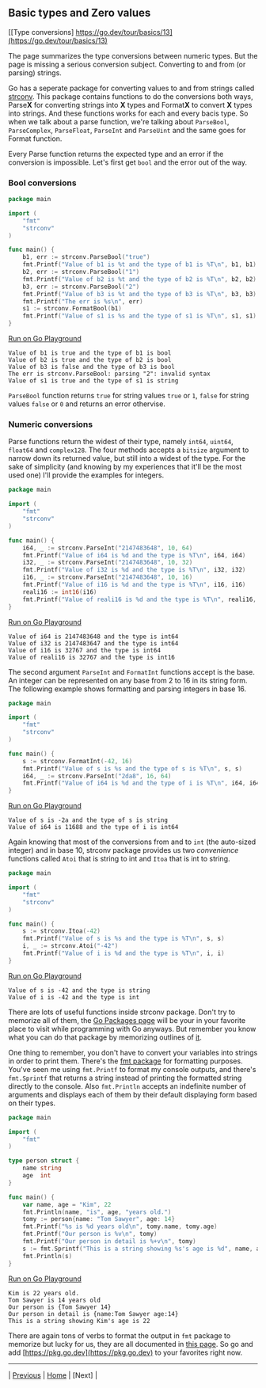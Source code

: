 ## Basic types and Zero values

[[Type conversions] https://go.dev/tour/basics/13](https://go.dev/tour/basics/13)

The page summarizes the type conversions between numeric types. But the page is missing a serious conversion subject. Converting to and from (or parsing) strings.

Go has a seperate package for converting values to and from strings called [strconv](https://pkg.go.dev/strconv). This package contains functions to do the conversions both ways, Parse**X** for converting strings into **X** types and Format**X** to convert **X** types into strings. And these functions works for each and every bacis type. So when we talk about a parse function, we're talking about `ParseBool`, `ParseComplex`, `ParseFloat`, `ParseInt` and `ParseUint` and the same goes for Format function. 

Every Parse function returns the expected type and an error if the conversion is impossible. Let's first get `bool` and the error out of the way. 

### Bool conversions
```go
package main

import (
	"fmt"
	"strconv"
)

func main() {
	b1, err := strconv.ParseBool("true")
	fmt.Printf("Value of b1 is %t and the type of b1 is %T\n", b1, b1)
	b2, err := strconv.ParseBool("1")
	fmt.Printf("Value of b2 is %t and the type of b2 is %T\n", b2, b2)
	b3, err := strconv.ParseBool("2")
	fmt.Printf("Value of b3 is %t and the type of b3 is %T\n", b3, b3)
	fmt.Printf("The err is %s\n", err)
	s1 := strconv.FormatBool(b1)
	fmt.Printf("Value of s1 is %s and the type of s1 is %T\n", s1, s1)
}
```
[Run on Go Playground](https://go.dev/play/p/BnmdO8p24NF)
```
Value of b1 is true and the type of b1 is bool
Value of b2 is true and the type of b2 is bool
Value of b3 is false and the type of b3 is bool
The err is strconv.ParseBool: parsing "2": invalid syntax
Value of s1 is true and the type of s1 is string
```
`ParseBool` function returns `true` for string values `true` or `1`, `false` for string values `false` or `0` and returns an error othervise.

### Numeric conversions
Parse functions return the widest of their type, namely `int64`, `uint64`, `float64` and `complex128`. The four methods accepts a `bitsize` argument to narrow down its returned value, but still into a widest of the type. For the sake of simplicity (and knowing by my experiences that it'll be the most used one) I'll provide the examples for integers.
```go
package main

import (
	"fmt"
	"strconv"
)

func main() {
	i64, _ := strconv.ParseInt("2147483648", 10, 64)
	fmt.Printf("Value of i64 is %d and the type is %T\n", i64, i64)
	i32, _ := strconv.ParseInt("2147483648", 10, 32)
	fmt.Printf("Value of i32 is %d and the type is %T\n", i32, i32)
	i16, _ := strconv.ParseInt("2147483648", 10, 16)
	fmt.Printf("Value of i16 is %d and the type is %T\n", i16, i16)
	reali16 := int16(i16)
	fmt.Printf("Value of reali16 is %d and the type is %T\n", reali16, reali16)
}
```
[Run on Go Playground](https://go.dev/play/p/caw5_efyFut)
```
Value of i64 is 2147483648 and the type is int64
Value of i32 is 2147483647 and the type is int64
Value of i16 is 32767 and the type is int64
Value of reali16 is 32767 and the type is int16
```

The second argument `ParseInt` and `FormatInt` functions accept is the base. An integer can be represented on any base from 2 to 16 in its string form. The following example shows formatting and parsing integers in base 16.
```go
package main

import (
	"fmt"
	"strconv"
)

func main() {
	s := strconv.FormatInt(-42, 16)
	fmt.Printf("Value of s is %s and the type of s is %T\n", s, s)
	i64, _ := strconv.ParseInt("2da8", 16, 64)
	fmt.Printf("Value of i64 is %d and the type of i is %T\n", i64, i64)
}
```
[Run on Go Playground](https://go.dev/play/p/ylO1J1YePVm)
```
Value of s is -2a and the type of s is string
Value of i64 is 11688 and the type of i is int64
```

Again knowing that most of the conversions from and to `int` (the auto-sized integer) and in base 10, strconv package provides us two *convenience* functions called `Atoi` that is string to int and `Itoa` that is int to string.
```go
package main

import (
	"fmt"
	"strconv"
)

func main() {
	s := strconv.Itoa(-42)
	fmt.Printf("Value of s is %s and the type is %T\n", s, s)
	i, _ := strconv.Atoi("-42")
	fmt.Printf("Value of i is %d and the type is %T\n", i, i)
}
```
[Run on Go Playground](https://go.dev/play/p/Davj4OhjfIb)
```
Value of s is -42 and the type is string
Value of i is -42 and the type is int
```

There are lots of useful functions inside strconv package. Don't try to memorize all of them, the [Go Packages page](https://pkg.go.dev/) will be your in your favorite place to visit while programming with Go anyways. But remember you know what you can do that package by memorizing outlines of [it](https://pkg.go.dev/strconv).

One thing to remember, you don't have to convert your variables into strings in order to print them. There's the [fmt package](https://pkg.go.dev/fmt) for formatting purposes. You've seen me using `fmt.Printf` to format my console outputs, and there's `fmt.Sprintf` that returns a string instead of printing the formatted string directly to the console. Also `fmt.Println` accepts an indefinite number of arguments and displays each of them by their default displaying form based on their types.
```go
package main

import (
	"fmt"
)

type person struct {
	name string
	age  int
}

func main() {
	var name, age = "Kim", 22
	fmt.Println(name, "is", age, "years old.")
	tomy := person{name: "Tom Sawyer", age: 14}
	fmt.Printf("%s is %d years old\n", tomy.name, tomy.age)
	fmt.Printf("Our person is %v\n", tomy)
	fmt.Printf("Our person in detail is %+v\n", tomy)
	s := fmt.Sprintf("This is a string showing %s's age is %d", name, age)
	fmt.Println(s)
}
```
[Run on Go Playground](https://go.dev/play/p/_DssyHu-QZy)
```
Kim is 22 years old.
Tom Sawyer is 14 years old
Our person is {Tom Sawyer 14}
Our person in detail is {name:Tom Sawyer age:14}
This is a string showing Kim's age is 22
```

There are again tons of verbs to format the output in `fmt` package to memorize but lucky for us, they are all documented in [this page](https://pkg.go.dev/fmt). So go and add [https://pkg.go.dev](https://pkg.go.dev) to your favorites right now.

---

| [Previous](11-12.md) | [Home](../index.md) | [Next] |
